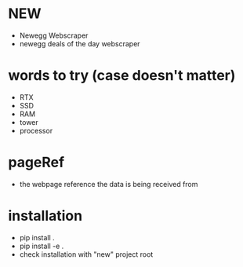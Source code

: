 # NEW
- Newegg Webscraper
- newegg deals of the day webscraper

# words to try (case doesn't matter)
- RTX
- SSD
- RAM
- tower
- processor

# pageRef
- the webpage reference the data is being received from 

# installation
- pip install .
- pip install -e .
- check installation with "new" project root

